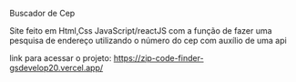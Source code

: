 Buscador de Cep

Site feito em Html,Css JavaScript/reactJS com a função de fazer uma pesquisa de endereço utilizando o número do cep com auxílio de uma api

link para acessar o projeto: https://zip-code-finder-gsdevelop20.vercel.app/
